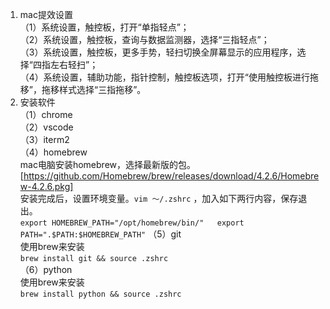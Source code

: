 1. mac提效设置  
（1）系统设置，触控板，打开“单指轻点”；  
（2）系统设置，触控板，查询与数据监测器，选择“三指轻点”；  
（3）系统设置，触控板，更多手势，轻扫切换全屏幕显示的应用程序，选择“四指左右轻扫”；  
（4）系统设置，辅助功能，指针控制，触控板选项，打开“使用触控板进行拖移”，拖移样式选择“三指拖移”。  
2. 安装软件  
（1）chrome  
（2）vscode  
（3）iterm2  
（4）homebrew  
mac电脑安装homebrew，选择最新版的包。  
    [https://github.com/Homebrew/brew/releases/download/4.2.6/Homebrew-4.2.6.pkg]  
    安装完成后，设置环境变量。`vim ～/.zshrc` ，加入如下两行内容，保存退出。  
    `export HOMEBREW_PATH="/opt/homebrew/bin/"  
    export PATH=".$PATH:$HOMEBREW_PATH"`
（5）git  
    使用brew来安装  
    `brew install git && source .zshrc`  
（6）python  
    使用brew来安装  
    `brew install python && source .zshrc`  
